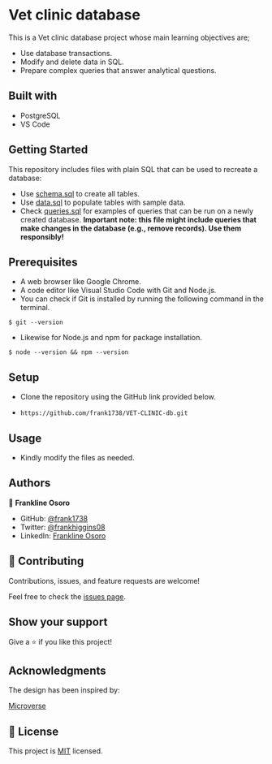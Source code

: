 # Vet clinic database

This is a Vet clinic database project whose main learning objectives are;

- Use database transactions.
- Modify and delete data in SQL.
- Prepare complex queries that answer analytical questions.

## Built with

- PostgreSQL
- VS Code

## Getting Started

This repository includes files with plain SQL that can be used to recreate a database:

- Use [schema.sql](./schema.sql) to create all tables.
- Use [data.sql](./data.sql) to populate tables with sample data.
- Check [queries.sql](./queries.sql) for examples of queries that can be run on a newly created database. **Important note: this file might include queries that make changes in the database (e.g., remove records). Use them responsibly!**

## Prerequisites

- A web browser like Google Chrome.
- A code editor like Visual Studio Code with Git and Node.js.
- You can check if Git is installed by running the following command in the terminal.

`$ git --version`

- Likewise for Node.js and npm for package installation.

`$ node --version && npm --version`

## Setup

- Clone the repository using the GitHub link provided below.

- `https://github.com/frank1738/VET-CLINIC-db.git`

## Usage

- Kindly modify the files as needed.

## Authors

👤 **Frankline Osoro**

- GitHub: [@frank1738](https://github.com/frank1738)
- Twitter: [@frankhiggins08](https://twitter.com/frankhiggins08)
- LinkedIn: [Frankline Osoro](http://www.linkedin.com/in/frankline-osoro-b526ba18b)

## 🤝 Contributing

Contributions, issues, and feature requests are welcome!

Feel free to check the [issues page](../../issues/).

## Show your support

Give a ⭐️ if you like this project!

## Acknowledgments

The design has been inspired by:

[Microverse](https://www.microverse.org)

## 📝 License

This project is [MIT](./MIT.md) licensed.
